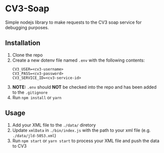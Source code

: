 # CV3-Soap

Simple nodejs library to make requests to the CV3 soap service for debugging purposes.

## Installation

1. Clone the repo
2. Create a new dotenv file named `.env` with the following contents:
    ```
    CV3_USER=<cv3-username>
    CV3_PASS=<cv3-password>
    CV3_SERVICE_ID=<cv3-service-id>
    ```
4. **NOTE:** `.env` should **NOT** be checked into the repo and has been added to the `.gitignore`
3. Run `npm install` or `yarn`

## Usage

1. Add your XML file to the `./data/` diretory
2. Update `xmlData` in `./bin/index.js` with the path to your xml file (e.g. `./data/jld-5053.xml`)
3. Run `npm start` or `yarn start` to process your XML file and push the data to CV3
